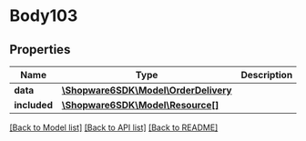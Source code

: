 # Body103

## Properties
Name | Type | Description | Notes
------------ | ------------- | ------------- | -------------
**data** | [**\Shopware6SDK\Model\OrderDelivery**](OrderDelivery.md) |  | [optional] 
**included** | [**\Shopware6SDK\Model\Resource[]**](Resource.md) |  | [optional] 

[[Back to Model list]](../../README.md#documentation-for-models) [[Back to API list]](../../README.md#documentation-for-api-endpoints) [[Back to README]](../../README.md)

